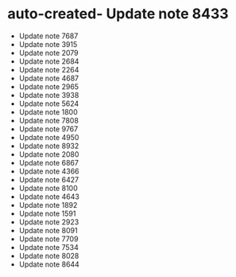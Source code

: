 # auto-created- Update note 8433
- Update note 7687
- Update note 3915
- Update note 2079
- Update note 2684
- Update note 2264
- Update note 4687
- Update note 2965
- Update note 3938
- Update note 5624
- Update note 1800
- Update note 7808
- Update note 9767
- Update note 4950
- Update note 8932
- Update note 2080
- Update note 6867
- Update note 4366
- Update note 6427
- Update note 8100
- Update note 4643
- Update note 1892
- Update note 1591
- Update note 2923
- Update note 8091
- Update note 7709
- Update note 7534
- Update note 8028
- Update note 8644
